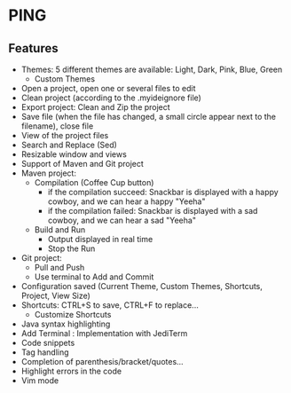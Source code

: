 # PING

## Features
* Themes: 5 different themes are available: Light, Dark, Pink, Blue, Green
  * Custom Themes
* Open a project, open one or several files to edit
* Clean project (according to the .myideignore file)
* Export project: Clean and Zip the project
* Save file (when the file has changed, a small circle appear next to the filename), close file
* View of the project files
* Search and Replace (Sed)
* Resizable window and views
* Support of Maven and Git project
* Maven project:
    * Compilation (Coffee Cup button)
        * if the compilation succeed: Snackbar is displayed with a happy cowboy, and we can hear a happy "Yeeha"
        * if the compilation failed: Snackbar is displayed with a sad cowboy, and we can hear a sad "Yeeha"
    * Build and Run
        * Output displayed in real time
        * Stop the Run
* Git project:
    * Pull and Push
    * Use terminal to Add and Commit
* Configuration saved (Current Theme, Custom Themes, Shortcuts, Project, View Size)
* Shortcuts: CTRL+S to save, CTRL+F to replace...
    * Customize Shortcuts
* Java syntax highlighting
* Add Terminal : Implementation with JediTerm
* Code snippets
* Tag handling
* Completion of parenthesis/bracket/quotes...
* Highlight errors in the code
* Vim mode
